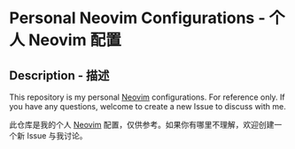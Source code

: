 # Personal Neovim Configurations - 个人 Neovim 配置

## Description - 描述

This repository is my personal [Neovim](https://neovim.io) configurations. For reference only. If you have any questions, welcome to create a new Issue to discuss with me.

此仓库是我的个人 [Neovim](https://neovim.io) 配置，仅供参考。如果你有哪里不理解，欢迎创建一个新 Issue 与我讨论。
